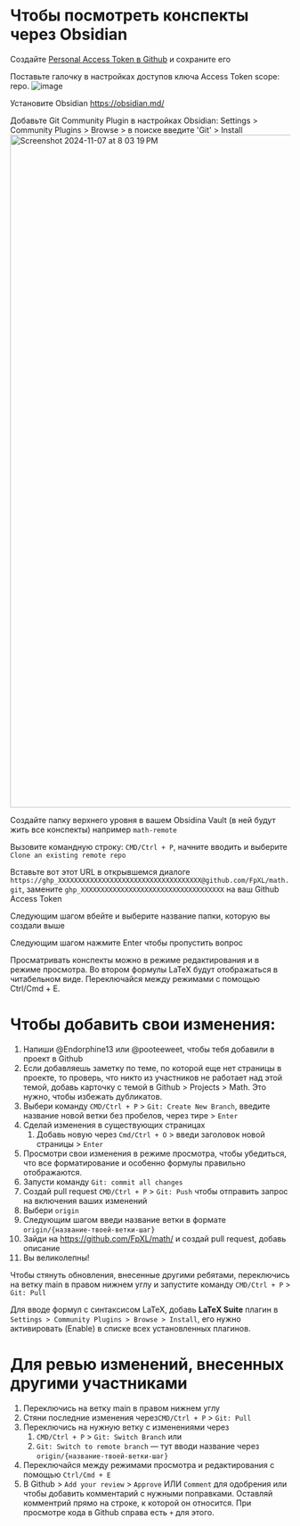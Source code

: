 # Чтобы посмотреть конспекты через Obsidian

Создайте [Personal Access Token в Github](https://docs.github.com/en/authentication/keeping-your-account-and-data-secure/managing-your-personal-access-tokens#creating-a-personal-access-token-classic) и сохраните его  

Поставьте галочку в настройках доступов ключа Access Token scope: repo. 
![image](https://github.com/user-attachments/assets/2d44d03a-b3b5-4992-87e7-883c7c186b2f)

Установите Obsidian https://obsidian.md/

Добавьте Git Community Plugin в настройках Obsidian: Settings > Community Plugins > Browse > в поиске введите 'Git' > Install
<img width="1207" alt="Screenshot 2024-11-07 at 8 03 19 PM" src="https://github.com/user-attachments/assets/9a094bd6-8161-4805-9a37-d496f6453e62">

Создайте папку верхнего уровня в вашем Obsidina Vault (в ней будут жить все конспекты) например `math-remote`

Вызовите командную строку: `CMD/Ctrl + P`, начните вводить и выберите `Clone an existing remote repo`

Вставьте вот этот URL в открывшемся диалоге 
`https://ghp_XXXXXXXXXXXXXXXXXXXXXXXXXXXXXXXXXXXX@github.com/FpXL/math.git`, замените `ghp_XXXXXXXXXXXXXXXXXXXXXXXXXXXXXXXXXXXX` на ваш Github Access Token 

Следующим шагом вбейте и выберите название папки, которую вы создали выше

Следующим шагом нажмите Enter чтобы пропустить вопрос

Просматривать конспекты можно в режиме редактирования и в режиме просмотра. Во втором формулы LaTeX будут отображаться в читабельном виде. Переключайся между режимами с помощью Ctrl/Cmd + E. 


# Чтобы добавить свои изменения:
1. Напиши @Endorphine13 или @pooteeweet, чтобы тебя добавили в проект в Github
2. Если добавляешь заметку по теме, по которой еще нет страницы в проекте, то проверь, что никто из участников не работает над этой темой, добавь карточку с темой в Github > Projects > Math. Это нужно, чтобы избежать дубликатов. 
3. Выбери команду `CMD/Ctrl + P` > `Git: Create New Branch`, введите название новой ветки без пробелов, через тире > `Enter`
4. Сделай изменения в существующих страницах 
	1. Добавь новую через `Cmd/Ctrl + O` > введи заголовок новой страницы > `Enter` 
5. Просмотри свои изменения в режиме просмотра, чтобы убедиться, что все форматирование и особенно формулы правильно отображаются.
6. Запусти команду  `Git: commit all changes`
7. Создай pull request `CMD/Ctrl + P` > `Git: Push` чтобы отправить запрос на включения ваших изменений
8. Выбери `origin`
9. Следующим шагом введи название ветки в формате `origin/{название-твоей-ветки-шаг}`
10. Зайди на https://github.com/FpXL/math/ и создай pull request, добавь описание 
11. Вы великолепны! 

Чтобы стянуть обновления, внесенные другими ребятами, переключись на ветку main в правом нижнем углу и запустите команду `CMD/Ctrl + P` > `Git: Pull`

Для вводе формул с синтаксисом LaTeX, добавь **LaTeX Suite** плагин в `Settings > Community Plugins > Browse > Install`, его нужно активировать (Enable) в списке всех установленных плагинов.


# Для ревью изменений, внесенных другими участниками 

1. Переключись на ветку main в правом нижнем углу 
2. Стяни последние изменения через`CMD/Ctrl + P` > `Git: Pull`
3. Переключись на нужную ветку c изменениями через 
	1. `CMD/Ctrl + P` > `Git: Switch Branch` или 
	2. `Git: Switch to remote branch` — тут вводи название через `origin/{название-твоей-ветки-шаг}`
4. Переключайся между режимами просмотра и редактирования с помощью `Ctrl/Cmd + E`
5. В Github > `Add your review` > `Approve` ИЛИ `Comment` для одобрения или чтобы добавить комментарий с нужными поправками. Оставляй комментрий прямо на строке, к которой он относится. При просмотре кода  в Github справа есть `+` для этого. 


